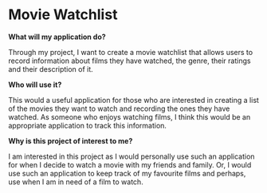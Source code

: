 # Movie Watchlist

**What will my application do?**

Through my project, I want to create a movie watchlist that allows users to record information about films they
have watched, the genre, their ratings and their description of it. 

**Who will use it?**

This would a useful application for those who are interested in creating a list of the movies they want to watch and 
recording the ones they have watched. As someone who enjoys watching films, I think this would be an appropriate 
application to track this information.

**Why is this project of interest to me?**

I am interested in this project as I would personally use such an application for when I decide to watch a movie with
my friends and family. Or, I would use such an application to keep track of my favourite films and perhaps, use when I 
am in need of a film to watch.

